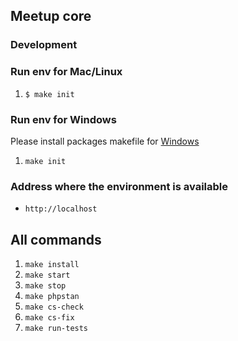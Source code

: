 ## Meetup core

### Development
### Run env for Mac/Linux

1. `$ make init`

### Run env for Windows
Please install packages makefile for [Windows](http://gnuwin32.sourceforge.net/packages/make.htm)
1. `make init`

### Address where the environment is available
- `http://localhost`
## All commands
1. `make install`
2. `make start`
3. `make stop`
4. `make phpstan`
5. `make cs-check`
6. `make cs-fix`
7. `make run-tests`
